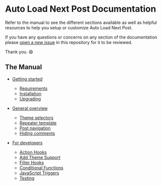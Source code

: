 # Auto Load Next Post Documentation

Refer to the manual to see the different sections available as well as helpful resources to help you setup or customize Auto Load Next Post.

If you have any questions or concerns on any section of the documentation please [open a new issue](https://github.com/autoloadnextpost/alnp-documentation/issues/new) in this repository for it to be reviewed.

Thank you. 😄

## The Manual

* [Getting started](https://github.com/autoloadnextpost/alnp-documentation/blob/master/en_US/getting-started.md)

  * [Requirements](https://github.com/autoloadnextpost/alnp-documentation/blob/master/en_US/requirements.md)
  * [Installation](https://github.com/autoloadnextpost/alnp-documentation/blob/master/en_US/installation.md)
  * [Upgrading](https://github.com/autoloadnextpost/alnp-documentation/blob/master/en_US/upgrading.md)

* [General overview](https://github.com/autoloadnextpost/alnp-documentation/blob/master/en_US/general-overview.md)

  * [Theme selectors](https://github.com/autoloadnextpost/alnp-documentation/blob/master/en_US/theme-selectors.md)
  * [Repeater template](https://github.com/autoloadnextpost/alnp-documentation/blob/master/en_US/repeater-template.md)
  * [Post navigation](https://github.com/autoloadnextpost/alnp-documentation/blob/master/en_US/post-navigation.md)
  * [Hiding comments](https://github.com/autoloadnextpost/alnp-documentation/blob/master/en_US/hiding-comments.md)

* [For developers](https://github.com/autoloadnextpost/alnp-documentation/blob/master/en_US/for-developers.md)

  * [Action Hooks](https://github.com/autoloadnextpost/alnp-documentation/blob/master/en_US/action-hooks.md)
  * [Add Theme Support](https://github.com/autoloadnextpost/alnp-documentation/blob/master/en_US/add-theme-support.md)
  * [Filter Hooks](https://github.com/autoloadnextpost/alnp-documentation/blob/master/en_US/filter-hooks.md)
  * [Conditional Functions](https://github.com/autoloadnextpost/alnp-documentation/blob/master/en_US/conditional-functions.md)
  * [JavaScript Triggers](https://github.com/autoloadnextpost/alnp-documentation/blob/master/en_US/javascript-triggers.md)
  * [Testing](https://github.com/autoloadnextpost/alnp-documentation/blob/master/en_US/testing.md)
